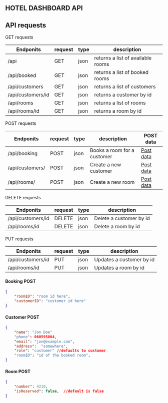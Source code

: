 ## HOTEL DASHBOARD API

## API requests

GET requests

| Endponits         | request | type | description                        |
|-------------------|---------|------|------------------------------------|
| /api              | GET     | json | returns a list of available rooms  |
| /api/booked       | GET     | json | returns a list of booked rooms     |
| /api/customers    | GET     | json | returns a list of customers        |
| /api/customers/id | GET     | json | returns a customer by id           |
| /api/rooms        | GET     | json | returns a list of rooms            |
| /api/rooms/id     | GET     | json | returns a room by id               |

POST requests

| Endponits       | request | type | description                  | POST data      |
|-----------------|---------|------|------------------------------|----------------|
| /api/booking    | POST    | json | Books a room for a customer  | [Post data](#-booking-post)  |
| /api/customers/ | POST    | json | Create a new customer        | [Post data](#-customer-post) |
| /api/rooms/     | POST    | json | Create a new room            | [Post data](####-room-post)     |

DELETE requests

| Endponits         | request | type | description             |
|-------------------|---------|------|-------------------------|
| /api/customers/id | DELETE  | json | Delete a customer by id |
| /api/rooms/id     | DELETE  | json | Delete a room by id     |

PUT requests

| Endponits         | request | type | description              |
|-------------------|---------|------|--------------------------|
| /api/customers/id | PUT     | json | Updates a customer by id |
| /api/rooms/id     | PUT     | json | Updates a room by id     |


#### Booking POST

```json
{
	"roomID": "room id here",
	"customerID": "customer id here"
}

```

#### Customer POST

```json
{
    "name": "Jon Doe"
    "phone": 060595004,
    "email": "jon@example.com",
    "address":  "somewhere",
    "role": "customer" //defaults to customer 
    "roomID": "id of the booked room",
}

```

#### Room POST

```json
{
    "number": 4210,
    "isReserved": false,  //default is false
}

```




